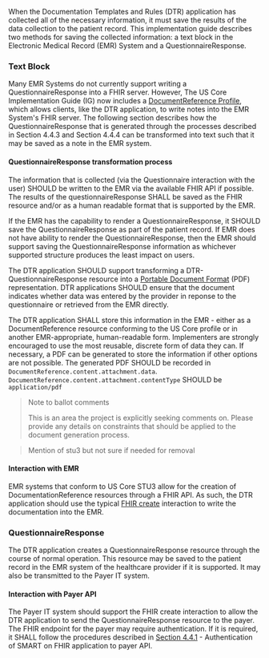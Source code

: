 When the Documentation Templates and Rules (DTR) application has collected all of the necessary information, it must save the results of the data collection to the patient record. This implementation guide describes two methods for saving the collected information: a text block in the Electronic Medical Record (EMR) System and a QuestionnaireResponse.

### Text Block
Many EMR Systems do not currently support writing a QuestionnaireResponse into a FHIR server. However, The US Core Implementation Guide (IG) now includes a [DocumentReference Profile](https://build.fhir.org/ig/HL7/US-Core-R4/StructureDefinition-new-us-core-documentreference.html), which allows clients, like the DTR application, to write notes into the EMR System's FHIR server. The following section describes how the QuestionnaireResponse that is generated through the processes described in Section 4.4.3 and Section 4.4.4 can be transformed into text such that it may be saved as a note in the EMR system.

#### QuestionnaireResponse transformation process

The information that is collected (via the Questionnaire interaction with the user) SHOULD be written to the EMR via the available FHIR API if possible. The results of the questionnaireResponse SHALL be saved as the FHIR resource and/or as a human readable format that is supported by the EMR.

 If the EMR has the capability to render a QuestionnaireResponse, it SHOULD save the QuestionnaireResponse as part of the patient record. If EMR does not have ability to render the QuestionnaireResponse, then the EMR should support saving the QuestionnaireResponse information as whichever supported structure produces the least impact on users.

The DTR application SHOULD support transforming a DTR-QuestionnaireResponse resource into a [Portable Document Format](https://www.iso.org/standard/63534.html) (PDF) representation. DTR applications SHOULD ensure that the document indicates whether data was entered by the provider in reponse to the questionnaire or retrieved from the EMR directly.

The DTR application SHALL store this information in the EMR - either as a DocumentReference resource conforming to the US Core profile or in another EMR-appropriate, human-readable form. Implementers are strongly encouraged to use the most reusable, discrete form of data they can.  If necessary, a PDF can be generated to store the information if other options are not possible.  The generated PDF SHOULD be recorded in `DocumentReference.content.attachment.data`. `DocumentReference.content.attachment.contentType` SHOULD be `application/pdf`

> Note to ballot comments
>
> This is an area the project is explicitly seeking comments on. Please provide any
> details on constraints that should be applied to the document generation process.

> Mention of stu3 but not sure if needed for removal

#### Interaction with EMR
EMR systems that conform to US Core STU3 allow for the creation of DocumentationReference resources through a FHIR API. As such, the DTR application should use the typical [FHIR create](http://hl7.org/fhir/R4/http.html#create) interaction to write the documentation into the EMR.

### QuestionnaireResponse
The DTR application creates a QuestionnaireResponse resource through the course of normal operation. This resource may be saved to the patient record in the EMR system of the healthcare provider if it is supported. It may also be transmitted to the Payer IT system.

#### Interaction with Payer API
The Payer IT system should support the FHIR create interaction to allow the DTR application to send the QuestionnaireResponse resource to the payer. The FHIR endpoint for the payer may require authentication. If it is required, it SHALL follow the procedures described in [Section 4.4.1](specification__behaviors__retrieval_of_payer_resources.html#authentication-of-smart-on-fhir-application-to-payer-api) - Authentication of SMART on FHIR application to payer API.

